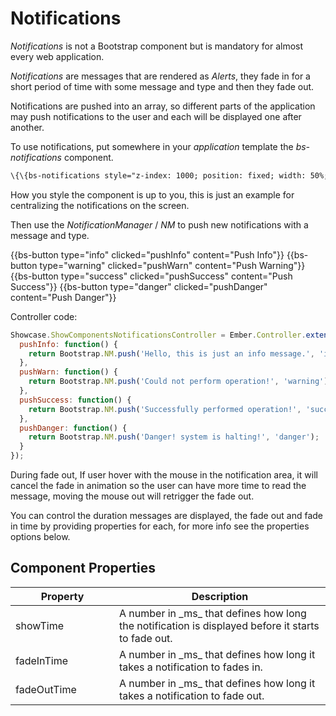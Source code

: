 # Notifications

_Notifications_ is not a Bootstrap component but is mandatory for almost every web application.

_Notifications_ are messages that are rendered as _Alerts_, they fade in for a short period of time with some message and type and then they fade out.

Notifications are pushed into an array, so different parts of the application may push notifications to the user
and each will be displayed one after another.

To use notifications, put somewhere in your _application_ template the _bs-notifications_ component.

``` html
\{\{bs-notifications style="z-index: 1000; position: fixed; width: 50%; left: 0; right: 0; margin-left: auto; margin-right: auto; margin-top: 50px;"\}\}
```

How you style the component is up to you, this is just an example for centralizing the notifications on the screen.

Then use the _NotificationManager_ / _NM_ to push new notifications with a message and type.

<div class="bs-example" >
    {{bs-button type="info" clicked="pushInfo" content="Push Info"}}
    {{bs-button type="warning" clicked="pushWarn" content="Push Warning"}}
    {{bs-button type="success" clicked="pushSuccess" content="Push Success"}}
    {{bs-button type="danger" clicked="pushDanger" content="Push Danger"}}
</div>

Controller code:

``` javascript
Showcase.ShowComponentsNotificationsController = Ember.Controller.extend({
  pushInfo: function() {
    return Bootstrap.NM.push('Hello, this is just an info message.', 'info');
  },
  pushWarn: function() {
    return Bootstrap.NM.push('Could not perform operation!', 'warning');
  },
  pushSuccess: function() {
    return Bootstrap.NM.push('Successfully performed operation!', 'success');
  },
  pushDanger: function() {
    return Bootstrap.NM.push('Danger! system is halting!', 'danger');
  }
});
```

During fade out, If user hover with the mouse in the notification area, it will cancel the fade in animation so the user can have more time to read the message, moving the mouse out will retrigger the fade out.

You can control the duration messages are displayed, the fade out and fade in time by providing properties for each, for more info see the properties options below.


## Component Properties

<div class="table-responsive">
    <table class="table table-bordered table-striped">
        <thead>
            <tr>
                <th style="width: 150px;">Property</th>
                <th>Description</th>
            </tr>
        </thead>
        <tbody>
            <tr>
                <td>showTime</td>
                <td>A number in _ms_ that defines how long the notification is displayed before it starts to fade out.</td>
            </tr>
            <tr>
                <td>fadeInTime</td>
                <td>A number in _ms_ that defines how long it takes a notification to fades in.</td>
            </tr>
            <tr>
                <td>fadeOutTime</td>
                <td>A number in _ms_ that defines how long it takes a notification to fade out.</td>
            </tr>
        </tbody>
    </table>

